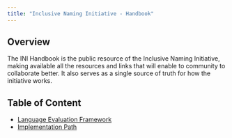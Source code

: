 ```yaml
---
title: "Inclusive Naming Initiative - Handbook"
---
```


## Overview

The INI Handbook is the public resource of the Inclusive Naming Initiative, making available all the resources and links that will enable to community to collaborate better. It also serves as a single source of truth for how the initiative works.

## Table of Content

- [Language Evaluation Framework](/handbook/evaluation-framework)
- [Implementation Path](/handbook/implementation-path)
